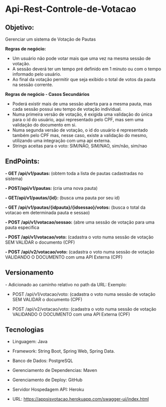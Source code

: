 # Api-Rest-Controle-de-Votacao

<h2>Objetivo:</h2> Gerenciar um sistema de Votação de Pautas

<b>Regras de negócio:</b>
  - Um usuário não pode votar mais que uma vez na mesma sessão de votação.
  - A sessão deverá ter um tempo pré definido em 1 minuto ou com o tempo informado pelo usuário.
  - Ao final da votação permitir que seja exibido o total de votos da pauta na sessão corrente.

<b>Regras de negócio - Casos Secundários</b>
  - Poderá existir mais de uma sessão aberta para a mesma pauta, mas cada sessão possui seu tempo de votação individual.
  - Numa primeira versão de votação, é exigida uma validação do única para o id do usuário, aqui representado pelo CPF, mas sem uma validação do documento em si.
  - Numa segunda versão de votação, o id do usuário é representado também pelo CPF mas, nesse caso, existe a validação do mesmo, utilizando uma integração com uma api externa.
  - Strings aceitas para o voto: SIM/NÃO, SIM/NAO, sim/não, sim/nao

<h2>EndPoints:</h2>

<b>- GET ​/api​/v1​/pautas: </b> (obtem toda a lista de pautas cadastradas no sistema)

<b>- POST​/api​/v1​/pautas: </b> (cria uma nova pauta)

<b>- GET​/api​/v1​/pautas​/{id}:</b> (busca uma pauta por seu id)

<b>- GET ​/api​/v1​/pautas​/{idpauta}​/{idsessao}​/votos:</b> (busca o total da votacao em determinada pauta e sessao)  

<b>- POST ​/api​/v1​/votacao​/sessao:</b> (abre uma sessão de votação para uma pauta especifica

<b>- POST ​/api​/v1​/votacao​/voto:</b> (cadastra o voto numa sessão de votação SEM VALIDAR o documento (CPF)

<b>- POST ​/api​/v2​/votacao​/voto:</b> (cadastra o voto numa sessão de votação VALIDANDO O DOCUMENTO com uma API Externa (CPF)

<h2>Versionamento</h2>
- Adicionado ao caminho relativo no path da URL: Exemplo: 

  - POST ​/api​/v1​/votacao​/voto:</b> (cadastra o voto numa sessão de votação SEM VALIDAR o documento (CPF)
 
  - POST ​/api​/v2​/votacao​/voto:</b> (cadastra o voto numa sessão de votação VALIDANDO O DOCUMENTO com uma API Externa (CPF)

<h2>Tecnologias</h2>

- Linguagem: Java

- Framework: String Boot, Spring Web, Spring Data.

- Banco de Dados: PostgreSQL

- Gerenciamento de Dependencias: Maven

- Gerenciamento de Deploy: GitHub

- Servidor Hospedagem API: Heroku

- URL: https://appsisvotacao.herokuapp.com/swagger-ui/index.html  
  

